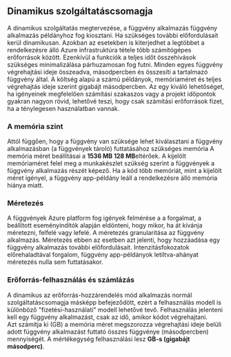 ## <a name="dynamic-service-plan"></a>Dinamikus szolgáltatáscsomagja

A dinamikus szolgáltatás megtervezése, a függvény alkalmazás függvény alkalmazás példányhoz fog kiosztani. Ha szükséges további előfordulásait kerül dinamikusan.
Azokban az esetekben is kiterjedhet a legtöbbet a rendelkezésre álló Azure infrastruktúra tétele több számítógépes erőforrások között. Ezenkívül a funkciók a teljes időt összehívások szükséges minimalizálása párhuzamosan fog futni. Minden egyes függvény végrehajtási ideje összeadva, másodpercben és összesíti a tartalmazó függvény által. A költség alapú a számú példányok, memóriaméret és teljes végrehajtás ideje szerint gigabájt másodpercben. Az egy kiváló lehetőséget, ha igényeinek megfelelően számítási szakaszos vagy a projekt időpontok gyakran nagyon rövid, lehetővé teszi, hogy csak számítási erőforrások fizet, ha a ténylegesen használatban vannak.   

### <a name="memory-tier"></a>A memória szint

Attól függően, hogy a függvény van szüksége lehet kiválasztani a függvény alkalmazásban (a függvények tároló) futtatásához szükséges memória
A memória méret beállításai a **1536 MB 128 MB**eltérőek. A kijelölt memóriaméret felel meg a munkakészlet szükség szerint a függvények a függvény alkalmazás részét képező. Ha a kód több memóriát, mint a kijelölt méret igényel, a függvény app-példány leáll a rendelkezésre álló memória hiánya miatt.

### <a name="scaling"></a>Méretezés

A függvények Azure platform fog igények felmérése a a forgalmat, a beállított eseményindítók alapján eldönteni, hogy mikor, ha át kívánja méretezni, felfelé vagy lefelé. A méretezés granularitása az függvény alkalmazás. Méretezés ebben az esetben azt jelenti, hogy hozzáadása egy függvény alkalmazás további előfordulásait. Intenzitásfokozatok előrehaladtával forgalom, függvény app-példányok letiltva-ahányat méretezés nulla sem futtatásakor.  

### <a name="resource-consumption-and-billing"></a>Erőforrás-felhasználás és számlázás

A dinamikus az erőforrás-hozzárendelés mód alkalmazás normál szolgáltatáscsomagja másképp befejeződött, ezért a felhasználás modell is különböző "fizetési-használati" modell lehetővé tevő. Felhasználás jelenteni kell egy függvény alkalmazást, csak az idő, amikor kódot végrehajtani.  
Azt számítja ki (GB) a memória méret megszorozza végrehajtási ideje belüli adott függvény alkalmazást futtató összes függvénye (másodpercben) mennyiségét. A mértékegység felhasználási lesz **GB-s (gigabájt másodperc)**.
